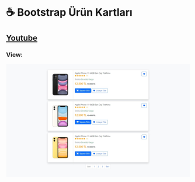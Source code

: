 # ☕ Bootstrap Ürün Kartları
## [ Youtube ](https://www.youtube.com/channel/UCkOkVQFjxDOX9DY6YrQ56Bw)
### View:
<img src="product-cards.jpeg" align="center" />
